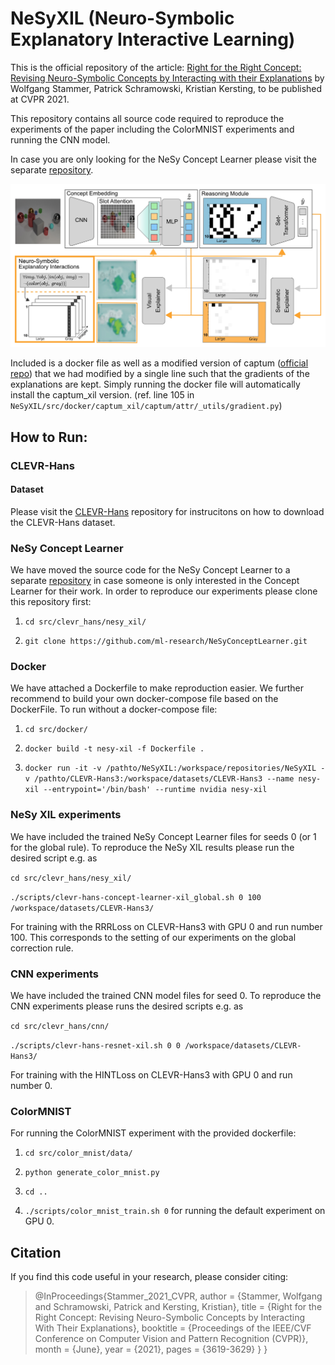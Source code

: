 # NeSyXIL (Neuro-Symbolic Explanatory Interactive Learning)

This is the official repository of the article: [Right for the Right Concept: Revising Neuro-Symbolic Concepts by 
Interacting with their Explanations](https://arxiv.org/pdf/2011.12854.pdf) by Wolfgang Stammer, Patrick Schramowski, 
Kristian Kersting, to be published at CVPR 2021.

This repository contains all source code required to reproduce the experiments of the paper including the ColorMNIST 
experiments and running the CNN model. 

In case you are only looking for the NeSy Concept Learner please visit the 
separate [repository](https://github.com/ml-research/NeSyConceptLearner).

![Concept Learner with NeSy XIL](./figures/main_method.png)

Included is a docker file as well as a modified version of captum ([official repo](https://captum.ai/)) that we had 
modified by a single line such that the gradients of the explanations are kept. Simply running the docker file will 
automatically install the captum_xil version. (ref. line 105 in ```NeSyXIL/src/docker/captum_xil/captum/attr/_utils/gradient.py```) 

## How to Run:

### CLEVR-Hans

#### Dataset

Please visit the [CLEVR-Hans](https://github.com/ml-research/CLEVR-Hans) repository for instrucitons on how to download 
the CLEVR-Hans dataset.

### NeSy Concept Learner

We have moved the source code for the NeSy Concept Learner to a separate 
[repository](https://github.com/ml-research/NeSyConceptLearner) in case someone is only interested in the Concept 
Learner for their work. In order to reproduce our experiments please clone this repository first:

1. ```cd src/clevr_hans/nesy_xil/```

2. ```git clone https://github.com/ml-research/NeSyConceptLearner.git```

### Docker

We have attached a Dockerfile to make reproduction easier. We further recommend to build your own docker-compose file
based on the DockerFile. To run without a docker-compose file:

1. ```cd src/docker/```

2. ```docker build -t nesy-xil -f Dockerfile .```

3. ```docker run -it -v /pathto/NeSyXIL:/workspace/repositories/NeSyXIL -v /pathto/CLEVR-Hans3:/workspace/datasets/CLEVR-Hans3 --name nesy-xil --entrypoint='/bin/bash' --runtime nvidia nesy-xil```

### NeSy XIL experiments

We have included the trained NeSy Concept Learner files for seeds 0 (or 1 for the global rule). To reproduce the NeSy 
XIL results please run the desired script e.g. as

```cd src/clevr_hans/nesy_xil/```

```./scripts/clevr-hans-concept-learner-xil_global.sh 0 100 /workspace/datasets/CLEVR-Hans3/```

For training with the RRRLoss on CLEVR-Hans3 with GPU 0 and run number 100. This corresponds to the setting of our 
experiments on the global correction rule.

### CNN experiments

We have included the trained CNN model files for seed 0. To reproduce the CNN experiments please runs the desired 
scripts e.g. as 

```cd src/clevr_hans/cnn/```

```./scripts/clevr-hans-resnet-xil.sh 0 0 /workspace/datasets/CLEVR-Hans3/```

For training with the HINTLoss on CLEVR-Hans3 with GPU 0 and run number 0.

### ColorMNIST

For running the ColorMNIST experiment with the provided dockerfile:

1. ```cd src/color_mnist/data/```

2. ```python generate_color_mnist.py```

3. ```cd ..```

4. ```./scripts/color_mnist_train.sh 0``` for running the default experiment on GPU 0.

## Citation
If you find this code useful in your research, please consider citing:

> @InProceedings{Stammer_2021_CVPR,
    author    = {Stammer, Wolfgang and Schramowski, Patrick and Kersting, Kristian},
    title     = {Right for the Right Concept: Revising Neuro-Symbolic Concepts by Interacting With Their Explanations},
    booktitle = {Proceedings of the IEEE/CVF Conference on Computer Vision and Pattern Recognition (CVPR)},
    month     = {June},
    year      = {2021},
    pages     = {3619-3629}
}
}
